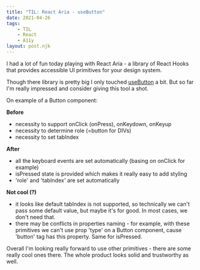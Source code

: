 ```yaml
---
title: "TIL: React Aria - useButton"
date: 2021-04-26
tags:
    - TIL
    - React
    - A11y
layout: post.njk
---
```


I had a lot of fun today playing with React Aria - a library of React Hooks that provides accessible UI primitives for your design system.

Though there library is pretty big I only touched <a href="https://react-spectrum.adobe.com/react-aria/useButton.html">useButton</a> a bit. But so far I'm really impressed and consider giving this tool a shot.

On example of a Button component:

<strong>Before</strong>

* necessity to support onClick (onPress), onKeydown, onKeyup
* necessity to determine role (=button for DIVs)
* necessity to set tabIndex

<strong>After</strong>

* all the keyboard events are set automatically (basing on onClick for example)
* isPressed state is provided which makes it really easy to add styling
* 'role' and 'tabIndex' are set automatically

<strong>Not cool (?)</strong>
* it looks like default tabIndex is not supported, so technically we can't pass some default value, but maybe it's for good. In most cases, we don't need that.
* there may be conflicts in properties naming - for example, with these primitives we can't use prop 'type' on a Button component, cause 'button' tag has this property. Same for isPressed.

Overall I'm looking really forward to use other primitives - there are some really cool ones there. The whole product looks solid and trustworthy as well.

